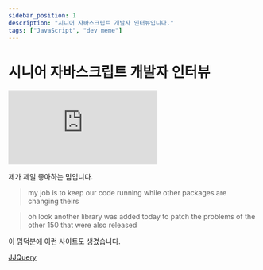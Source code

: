 ```yaml
---
sidebar_position: 1
description: "시니어 자바스크립트 개발자 인터뷰입니다."
tags: ["JavaScript", "dev meme"]
---
```


# 시니어 자바스크립트 개발자 인터뷰

<iframe class="codepen" src="https://www.youtube.com/embed/Uo3cL4nrGOk" title="YouTube video player" frameborder="0" allow="accelerometer; autoplay; clipboard-write; encrypted-media; gyroscope; picture-in-picture; web-share" allowfullscreen></iframe>

제가 제일 좋아하는 밈입니다.

> my job is to keep our code running while other packages are changing theirs

> oh look another library was added today to patch the problems of the other 150 that were also released

이 밈덕분에 이런 사이트도 생겼습니다.

[JJQuery](https://jjquery.io/)
